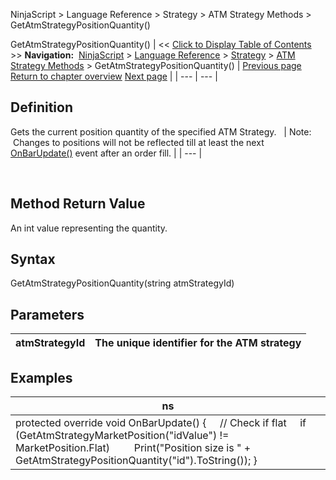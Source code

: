 ﻿
NinjaScript > Language Reference > Strategy > ATM Strategy Methods > GetAtmStrategyPositionQuantity()

GetAtmStrategyPositionQuantity()
| << [Click to Display Table of Contents](getatmstrategypositionquantity.md) >> **Navigation:**     [NinjaScript](ninjascript.md) > [Language Reference](language_reference_wip.md) > [Strategy](strategy.md) > [ATM Strategy Methods](atm_strategy_methods.md) > GetAtmStrategyPositionQuantity() | [Previous page](getatmstrategypositionaveragep.md) [Return to chapter overview](atm_strategy_methods.md) [Next page](getatmstrategyrealizedprofitlo.md) |
| --- | --- |
## Definition
Gets the current position quantity of the specified ATM Strategy.
 
| Note:  Changes to positions will not be reflected till at least the next [OnBarUpdate()](onbarupdate.md) event after an order fill. |
| --- |

 
## Method Return Value
An int value representing the quantity.
 
## Syntax
GetAtmStrategyPositionQuantity(string atmStrategyId)
 
## 
## Parameters
| atmStrategyId | The unique identifier for the ATM strategy |
| --- | --- |

## 
## 
## Examples
| ns |
| --- |
| protected override void OnBarUpdate() {      // Check if flat      if (GetAtmStrategyMarketPosition("idValue") != MarketPosition.Flat)          Print("Position size is " + GetAtmStrategyPositionQuantity("id").ToString()); } |
